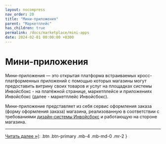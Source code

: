 ```yaml
---
layout: nocompress
nav_order: 20
title: "Мини-приложения"
parent: "Маркетплейс"
has_children: true
permalink: /docs/marketplace/mini-apps
date: 2024-02-01 00:00:00 +0300
---
```


# Мини-приложения

Мини-приложения — это открытая платформа встраиваемых кросс-платформенных приложений с помощью
которых магазины могут предоставить витрину своих товаров и услуг на площадках системы Инвойсбокс -
на платёжной странице, маркетплейсе и приложениях Инвойсбокс (далее - маркетплейс Инвойсбокс).

Мини-приложение представляет из себя сервис оформления заказа (форму оформления заказа) магазина,
реализованную в соответствии с требованиями [дизайн-системы Инвойсбокс](/docs/design) и работающую
на стороне магазина.

---

[Читать далее &raquo;](/docs/marketplace/mini-apps/description/){: .btn .btn-primary .mb-4 .mb-md-0 .mr-2 }
